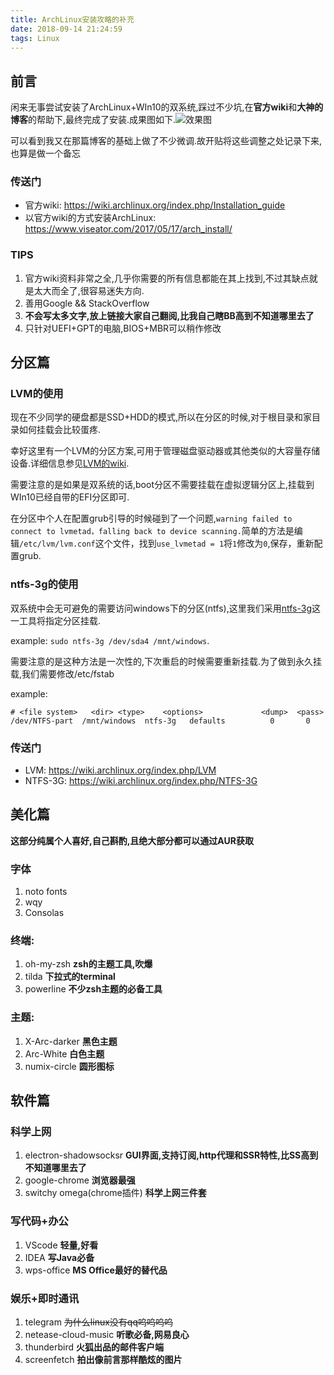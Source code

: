```yaml
---
title: ArchLinux安装攻略的补充
date: 2018-09-14 21:24:59
tags: Linux
---
```


## 前言

闲来无事尝试安装了ArchLinux+WIn10的双系统,踩过不少坑,在**官方wiki**和**大神的博客**的帮助下,最终完成了安装.成果图如下.![效果图](https://gofun4-pic.oss-cn-hangzhou.aliyuncs.com/a.jpg)

可以看到我又在那篇博客的基础上做了不少微调.故开贴将这些调整之处记录下来,也算是做一个备忘

<!-- more -->

### 传送门

- 官方wiki: https://wiki.archlinux.org/index.php/Installation_guide
- 以官方wiki的方式安装ArchLinux: https://www.viseator.com/2017/05/17/arch_install/

### TIPS

1. 官方wiki资料非常之全,几乎你需要的所有信息都能在其上找到,不过其缺点就是太大而全了,很容易迷失方向.
2. 善用Google && StackOverflow
3. **不会写太多文字,放上链接大家自己翻阅,比我自己瞎BB高到不知道哪里去了**
4. 只针对UEFI+GPT的电脑,BIOS+MBR可以稍作修改

## 分区篇

### LVM的使用

现在不少同学的硬盘都是SSD+HDD的模式,所以在分区的时候,对于根目录和家目录如何挂载会比较蛋疼.

幸好这里有一个LVM的分区方案,可用于管理磁盘驱动器或其他类似的大容量存储设备.详细信息参见[LVM的wiki](https://wiki.archlinux.org/index.php/LVM).

需要注意的是如果是双系统的话,boot分区不需要挂载在虚拟逻辑分区上,挂载到WIn10已经自带的EFI分区即可.

在分区中个人在配置grub引导的时候碰到了一个问题,`warning failed to connect to lvmetad，falling back to device scanning.`简单的方法是编辑`/etc/lvm/lvm.conf`这个文件，找到`use_lvmetad = 1`将`1`修改为`0`,保存，重新配置grub.

### ntfs-3g的使用

双系统中会无可避免的需要访问windows下的分区(ntfs),这里我们采用[ntfs-3g](https://wiki.archlinux.org/index.php/NTFS-3G)这一工具将指定分区挂载.

example: `sudo ntfs-3g /dev/sda4 /mnt/windows`.

需要注意的是这种方法是一次性的,下次重启的时候需要重新挂载.为了做到永久挂载,我们需要修改/etc/fstab

example: 

```
# <file system>   <dir> <type>    <options>             <dump>  <pass>
/dev/NTFS-part  /mnt/windows  ntfs-3g   defaults          0       0
```

### 传送门

+ LVM: https://wiki.archlinux.org/index.php/LVM
+ NTFS-3G: https://wiki.archlinux.org/index.php/NTFS-3G

## 美化篇

**这部分纯属个人喜好,自己斟酌,且绝大部分都可以通过AUR获取**

### 字体

1. noto fonts 
2. wqy
3. Consolas

### 终端:
1. oh-my-zsh   **zsh的主题工具,吹爆**
2. tilda  **下拉式的terminal**
3. powerline   **不少zsh主题的必备工具**
### 主题:
1. X-Arc-darker   **黑色主题**
2. Arc-White   **白色主题**
3. numix-circle    **圆形图标**

## 软件篇

### 科学上网

1. electron-shadowsocksr    **GUI界面,支持订阅,http代理和SSR特性,比SS高到不知道哪里去了**
2. google-chrome   **浏览器最强**
3. switchy omega(chrome插件)  **科学上网三件套**

### 写代码+办公

1. VScode   **轻量,好看**
2. IDEA    **写Java必备**
3. wps-office    **MS Office最好的替代品**

### 娱乐+即时通讯

1. telegram   <del>为什么linux没有qq呜呜呜呜</del>
2. netease-cloud-music **听歌必备,网易良心**
3. thunderbird  **火狐出品的邮件客户端**
4. screenfetch     **拍出像前言那样酷炫的图片**
